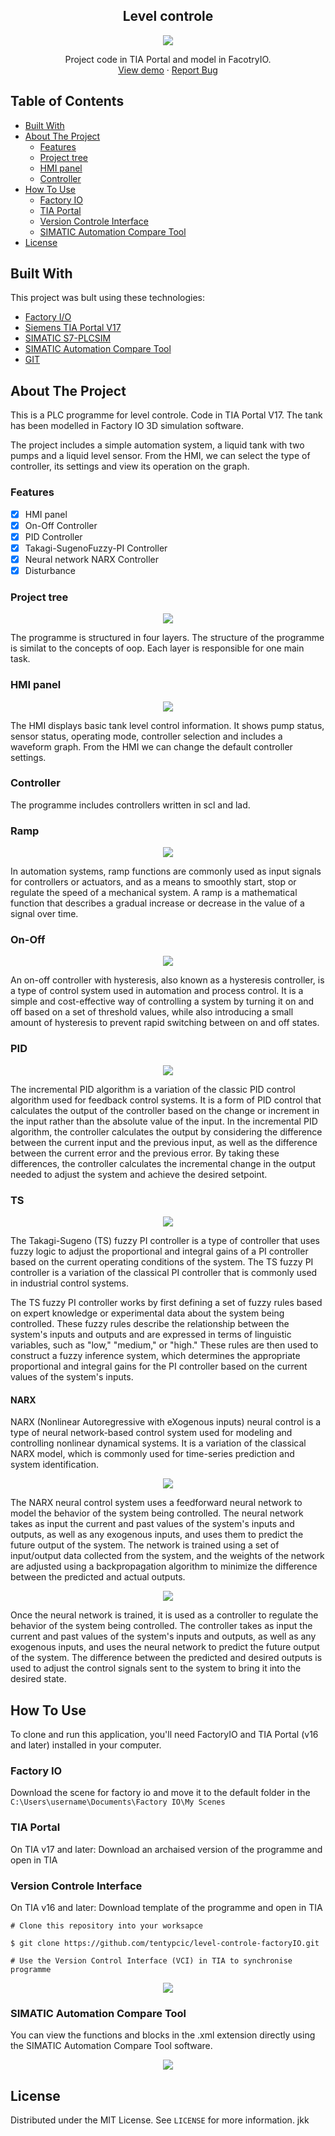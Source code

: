 <h2 align="center">Level controle</h2>
<p align="center"><img src="Documentation\images\level-controle.gif"></p>
<p align="center">
  Project code in TIA Portal and model in FacotryIO.
  <br />
  <a href="https://plc-programme-viewer.000webhostapp.com/">View demo</a>
  ·
  <a href="https://github.com/tentypcic/level-controle-factoryIO/issues">Report Bug</a>
</p>

## Table of Contents
- [Built With](#built-with)
- [About The Project](#about-the-project)
  - [Features](#features)
  - [Project tree](#project-tree)
  - [HMI panel](#hmi-panel)
  - [Controller](#controller)
- [How To Use](#how-to-use)
  - [Factory IO](#factory-io)
  - [TIA Portal](#tia-portal)
  - [Version Controle Interface](#version-controle-interface)
  - [SIMATIC Automation Compare Tool](#simatic-automation-compare-tool)
- [License](#license)

## Built With
This project was bult using these technologies:
 - [Factory I/O](https://factoryio.com/)
 - [ Siemens TIA Portal V17](https://support.industry.siemens.com/cs/document/109784440/simatic-step-7-incl-safety-s7-plcsim-and-wincc-v17-trial-download?dti=0&lc=en-PL) 
 - [SIMATIC S7-PLCSIM](https://support.industry.siemens.com/cs/document/109795016/simatic-s7-plcsim-advanced-v4-0-trial-download?dti=0&lc=en-PL)
 - [SIMATIC Automation Compare Tool](https://support.industry.siemens.com/cs/document/109797235/simatic-automation-compare-tool-?dti=0&lc=en-DO) 
 - [GIT](https://git-scm.com/)
 
 ## About The Project

This is a PLC programme for level controle.
Code in TIA Portal V17. The tank has been modelled in Factory IO 3D simulation software.

The project includes a simple automation system, a liquid tank with two pumps and a liquid level sensor. From the HMI, we can select the type of controller, its settings and view its operation on the graph.

### Features

 - [x] HMI panel
 - [x] On-Off Controller
 - [x] PID Controller
 - [x] Takagi-SugenoFuzzy-PI Controller
 - [x] Neural network NARX Controller
 - [x] Disturbance

### Project tree
<p align="center"><img src="Documentation\images\project_tree.png"></p>

The programme is structured in four layers. The structure of the programme is similat to the concepts of oop. Each layer is responsible for one main task.

### HMI panel
<p align="center"><img src="Documentation\images\hmi_panel.gif"></p>

The HMI displays basic tank level control information. It shows pump status, sensor status, operating mode, controller selection and includes a waveform graph. From the HMI we can change the default controller settings.

### Controller

The programme includes controllers written in scl and lad.

### Ramp
<p align="center"><img src="Documentation\images\ramp.png"></p>

In automation systems, ramp functions are commonly used as input signals for controllers or actuators, and as a means to smoothly start, stop or regulate the speed of a mechanical system. A ramp is a mathematical function that describes a gradual increase or decrease in the value of a signal over time.

### On-Off
<p align="center"><img src="Documentation\images\on-off.png"></p>

An on-off controller with hysteresis, also known as a hysteresis controller, is a type of control system used in automation and process control. It is a simple and cost-effective way of controlling a system by turning it on and off based on a set of threshold values, while also introducing a small amount of hysteresis to prevent rapid switching between on and off states.

### PID
<p align="center"><img src="Documentation\images\pid.png"></p>

The incremental PID algorithm is a variation of the classic PID control algorithm used for feedback control systems. It is a form of PID control that calculates the output of the controller based on the change or increment in the input rather than the absolute value of the input. In the incremental PID algorithm, the controller calculates the output by considering the difference between the current input and the previous input, as well as the difference between the current error and the previous error. By taking these differences, the controller calculates the incremental change in the output needed to adjust the system and achieve the desired setpoint.

### TS
<p align="center"><img src="Documentation\images\ts.png"></p>

The Takagi-Sugeno (TS) fuzzy PI controller is a type of controller that uses fuzzy logic to adjust the proportional and integral gains of a PI controller based on the current operating conditions of the system. The TS fuzzy PI controller is a variation of the classical PI controller that is commonly used in industrial control systems.

The TS fuzzy PI controller works by first defining a set of fuzzy rules based on expert knowledge or experimental data about the system being controlled. These fuzzy rules describe the relationship between the system's inputs and outputs and are expressed in terms of linguistic variables, such as "low," "medium," or "high." These rules are then used to construct a fuzzy inference system, which determines the appropriate proportional and integral gains for the PI controller based on the current values of the system's inputs.

#### NARX

NARX (Nonlinear Autoregressive with eXogenous inputs) neural control is a type of neural network-based control system used for modeling and controlling nonlinear dynamical systems. It is a variation of the classical NARX model, which is commonly used for time-series prediction and system identification.

<p align="center"><img src="Documentation\images\narx.png"></p>

The NARX neural control system uses a feedforward neural network to model the behavior of the system being controlled. The neural network takes as input the current and past values of the system's inputs and outputs, as well as any exogenous inputs, and uses them to predict the future output of the system. The network is trained using a set of input/output data collected from the system, and the weights of the network are adjusted using a backpropagation algorithm to minimize the difference between the predicted and actual outputs.

<p align="center"><img src="Documentation\images\imc-pid.png"></p>

Once the neural network is trained, it is used as a controller to regulate the behavior of the system being controlled. The controller takes as input the current and past values of the system's inputs and outputs, as well as any exogenous inputs, and uses the neural network to predict the future output of the system. The difference between the predicted and desired outputs is used to adjust the control signals sent to the system to bring it into the desired state.

## How To Use

To clone and run this application, you'll need FactoryIO and TIA Portal (v16 and later) installed in your computer. 

### Factory IO

Download the scene for factory io and move it to the default folder in the `C:\Users\username\Documents\Factory IO\My Scenes`

### TIA Portal

On TIA v17 and later: 
Download an archaised version of the programme and open in TIA

### Version Controle Interface

On TIA v16 and later:
 Download template of the programme and open in TIA
 
    # Clone this repository into your worksapce
    
    $ git clone https://github.com/tentypcic/level-controle-factoryIO.git
    
    # Use the Version Control Interface (VCI) in TIA to synchronise programme

<p align="center">
  <img src="https://www.dmcinfo.com/Portals/0/Siemens-VCI-image-2.png">
</p>

### SIMATIC Automation Compare Tool
You can view the functions and blocks in the .xml extension directly using the SIMATIC Automation Compare Tool software.

<p align="center">
  <img src="Documentation\images\act.png">
</p>

## License

Distributed under the MIT License. See `LICENSE` for more information.
jkk
